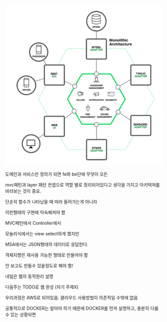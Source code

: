 ![image-20210114163214653](images/image-20210114163214653.png)

도메인과 서비스만 정의가 되면 fe와 be단에 무엇이 오든 

mvc패턴과 layer 패턴 컨셉으로 역할 별로 정리되어있다고 생각을 가지고 아키텍처를 바라보는 것이 중요.

단순히 함수가 나타났을 때 따라 들어가는게 아니라

이런형태의 구현에 익숙해져야 함





MVC패턴에서 Controller에서

모놀리식에서는 view select하게 했지만

MSA에서는 JSON형태의 데이터로 응답한다.



객체지향은 재사용 가능한 형태로 만들어야 함



안 보고도 만들수 있을정도로 해야 함!



내일은 웹의 동작원리 설명



다음주는 TODO로 웹 완성 (자기 주제X)

 우리과정은 AWS로 되어있음. 클라우드 사용방법이 의존적일 수밖에 없음

공통적으로 DOCKER는 알아야 하기 때문에 DOCKER를 먼저 설명하고, 충분히 다룰 수 있는 상황되면



